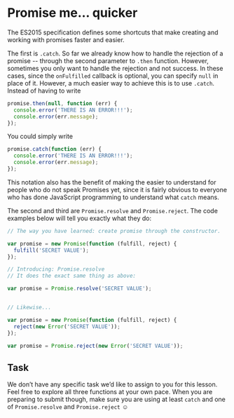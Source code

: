 # Promise me... quicker

The ES2015 specification defines some shortcuts that make creating and working
with promises faster and easier.

The first is `.catch`. So far we already know how to handle the rejection of a
promise -- through the second parameter to `.then` function. However,
sometimes you only want to handle the rejection and not success. In these
cases, since the `onFulfilled` callback is optional, you can specify `null` in
place of it.  However, a much easier way to achieve this is to use `.catch`.
Instead of having to write

```js
promise.then(null, function (err) {
  console.error('THERE IS AN ERROR!!!');
  console.error(err.message);
});
```

You could simply write

```js
promise.catch(function (err) {
  console.error('THERE IS AN ERROR!!!');
  console.error(err.message);
});
```

This notation also has the benefit of making the easier to understand for
people who do not speak Promises yet, since it is fairly obvious to everyone
who has done JavaScript programming to understand what `catch` means.

The second and third are `Promise.resolve` and `Promise.reject`. The code
examples below will tell you exactly what they do:

```js
// The way you have learned: create promise through the constructor.

var promise = new Promise(function (fulfill, reject) {
  fulfill('SECRET VALUE');
});

// Introducing: Promise.resolve
// It does the exact same thing as above:

var promise = Promise.resolve('SECRET VALUE');


// Likewise...

var promise = new Promise(function (fulfill, reject) {
  reject(new Error('SECRET VALUE'));
});

var promise = Promise.reject(new Error('SECRET VALUE'));
```

## Task

We don’t have any specific task we’d like to assign to you for this lesson.
Feel free to explore all three functions at your own pace. When you are
preparing to submit though, make sure you are using at least `catch` and one
of `Promise.resolve` and `Promise.reject` ☺
